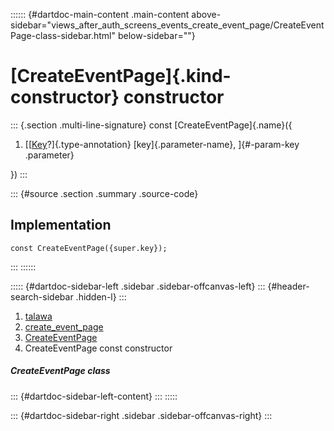 :::::: {#dartdoc-main-content .main-content above-sidebar="views_after_auth_screens_events_create_event_page/CreateEventPage-class-sidebar.html" below-sidebar=""}
<div>

# [CreateEventPage]{.kind-constructor} constructor

</div>

::: {.section .multi-line-signature}
const [CreateEventPage]{.name}({

1.  [[[Key](https://api.flutter.dev/flutter/foundation/Key-class.html)?]{.type-annotation}
    [key]{.parameter-name}, ]{#-param-key .parameter}

})
:::

::: {#source .section .summary .source-code}
## Implementation

``` language-dart
const CreateEventPage({super.key});
```
:::
::::::

::::: {#dartdoc-sidebar-left .sidebar .sidebar-offcanvas-left}
::: {#header-search-sidebar .hidden-l}
:::

1.  [talawa](../../index.html)
2.  [create_event_page](../../views_after_auth_screens_events_create_event_page/)
3.  [CreateEventPage](../../views_after_auth_screens_events_create_event_page/CreateEventPage-class.html)
4.  CreateEventPage const constructor

##### CreateEventPage class

::: {#dartdoc-sidebar-left-content}
:::
:::::

::: {#dartdoc-sidebar-right .sidebar .sidebar-offcanvas-right}
:::
